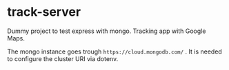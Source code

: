 # track-server

Dummy project to test express with mongo. Tracking app with Google Maps.

The mongo instance goes trough `https://cloud.mongodb.com/` . It is needed to configure the cluster URI via dotenv.
